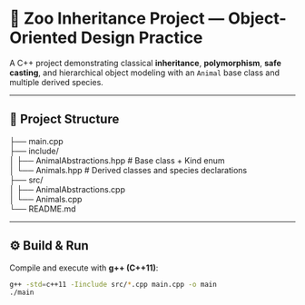 # 🦁 Zoo Inheritance Project — Object-Oriented Design Practice

A C++ project demonstrating classical **inheritance**, **polymorphism**, **safe casting**, and hierarchical object modeling with an `Animal` base class and multiple derived species.

---

## 📂 Project Structure

├── main.cpp  
├── include/  
│   ├── AnimalAbstractions.hpp   # Base class + Kind enum  
│   └── Animals.hpp              # Derived classes and species declarations  
├── src/  
│   ├── AnimalAbstractions.cpp  
│   └── Animals.cpp  
└── README.md

---

## ⚙️ Build & Run

Compile and execute with **g++ (C++11)**:

```bash
g++ -std=c++11 -Iinclude src/*.cpp main.cpp -o main
./main